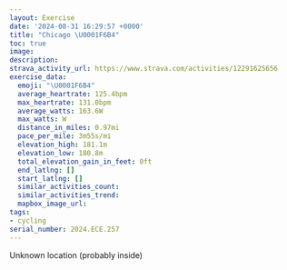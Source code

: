 ```yaml
---
layout: Exercise
date: '2024-08-31 16:29:57 +0000'
title: "Chicago \U0001F6B4"
toc: true
image:
description:
strava_activity_url: https://www.strava.com/activities/12291625656
exercise_data:
  emoji: "\U0001F6B4"
  average_heartrate: 125.4bpm
  max_heartrate: 131.0bpm
  average_watts: 163.6W
  max_watts: W
  distance_in_miles: 0.97mi
  pace_per_mile: 3m55s/mi
  elevation_high: 181.1m
  elevation_low: 180.8m
  total_elevation_gain_in_feet: 0ft
  end_latlng: []
  start_latlng: []
  similar_activities_count:
  similar_activities_trend:
  mapbox_image_url:
tags:
- cycling
serial_number: 2024.ECE.257
---
```

Unknown location (probably inside)
